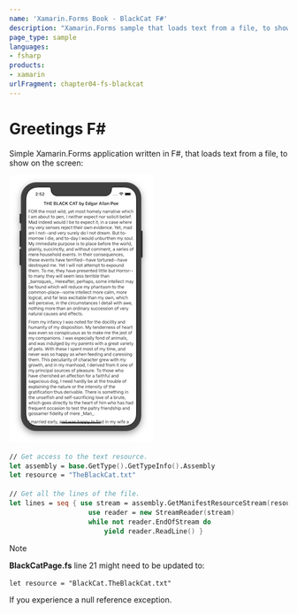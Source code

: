 ```yaml
---
name: 'Xamarin.Forms Book - BlackCat F#'
description: "Xamarin.Forms sample that loads text from a file, to show on the screen, written in F#"
page_type: sample
languages:
- fsharp
products:
- xamarin
urlFragment: chapter04-fs-blackcat
---
```

# Greetings F\#

Simple Xamarin.Forms application written in F#, that loads text from a file, to show on the screen:

![iOS app showing text loaded from file](Screenshots/01.png)

```fsharp
// Get access to the text resource.
let assembly = base.GetType().GetTypeInfo().Assembly
let resource = "TheBlackCat.txt"

// Get all the lines of the file.
let lines = seq { use stream = assembly.GetManifestResourceStream(resource)
                    use reader = new StreamReader(stream)
                    while not reader.EndOfStream do
                        yield reader.ReadLine() }
```

> [!NOTE]
> **BlackCatPage.fs** line 21 might need to be updated to:
>
> `let resource = "BlackCat.TheBlackCat.txt"`
>
> If you experience a null reference exception.
